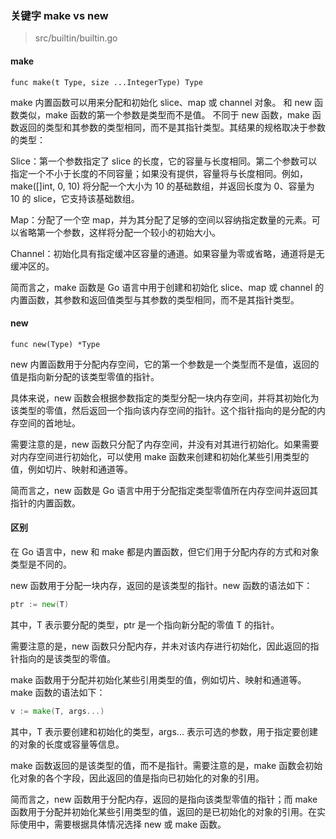 
### 关键字 make vs new

> src/builtin/builtin.go 

#### make 

`func make(t Type, size ...IntegerType) Type`


make 内置函数可以用来分配和初始化 slice、map 或 channel 对象。
和 new 函数类似，make 函数的第一个参数是类型而不是值。
不同于 new 函数，make 函数返回的类型和其参数的类型相同，而不是其指针类型。其结果的规格取决于参数的类型：

Slice：第一个参数指定了 slice 的长度，它的容量与长度相同。第二个参数可以指定一个不小于长度的不同容量；如果没有提供，容量将与长度相同。例如，make([]int, 0, 10) 将分配一个大小为 10 的基础数组，并返回长度为 0、容量为 10 的 slice，它支持该基础数组。

Map：分配了一个空 map，并为其分配了足够的空间以容纳指定数量的元素。可以省略第一个参数，这样将分配一个较小的初始大小。

Channel：初始化具有指定缓冲区容量的通道。如果容量为零或省略，通道将是无缓冲区的。

简而言之，make 函数是 Go 语言中用于创建和初始化 slice、map 或 channel 的内置函数，其参数和返回值类型与其参数的类型相同，而不是其指针类型。

#### new

`func new(Type) *Type`

new 内置函数用于分配内存空间，它的第一个参数是一个类型而不是值，返回的值是指向新分配的该类型零值的指针。

具体来说，new 函数会根据参数指定的类型分配一块内存空间，并将其初始化为该类型的零值，然后返回一个指向该内存空间的指针。这个指针指向的是分配的内存空间的首地址。

需要注意的是，new 函数只分配了内存空间，并没有对其进行初始化。如果需要对内存空间进行初始化，可以使用 make 函数来创建和初始化某些引用类型的值，例如切片、映射和通道等。

简而言之，new 函数是 Go 语言中用于分配指定类型零值所在内存空间并返回其指针的内置函数。

#### 区别

在 Go 语言中，new 和 make 都是内置函数，但它们用于分配内存的方式和对象类型是不同的。

new 函数用于分配一块内存，返回的是该类型的指针。new 函数的语法如下：

```go
ptr := new(T)
```

其中，T 表示要分配的类型，ptr 是一个指向新分配的零值 T 的指针。

需要注意的是，new 函数只分配内存，并未对该内存进行初始化，因此返回的指针指向的是该类型的零值。

make 函数用于分配并初始化某些引用类型的值，例如切片、映射和通道等。make 函数的语法如下：

```go
v := make(T, args...)
```

其中，T 表示要创建和初始化的类型，args... 表示可选的参数，用于指定要创建的对象的长度或容量等信息。

make 函数返回的是该类型的值，而不是指针。需要注意的是，make 函数会初始化对象的各个字段，因此返回的值是指向已初始化的对象的引用。

简而言之，new 函数用于分配内存，返回的是指向该类型零值的指针；而 make 函数用于分配并初始化某些引用类型的值，返回的是已初始化的对象的引用。在实际使用中，需要根据具体情况选择 new 或 make 函数。
